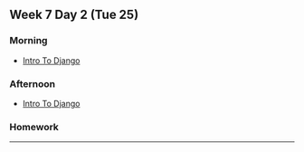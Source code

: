 ## Week 7 Day 2 (Tue 25)

### Morning

- [Intro To Django][1]



### Afternoon

- [Intro To Django][1]



### Homework



[1]: ./intro-to-django/

---
